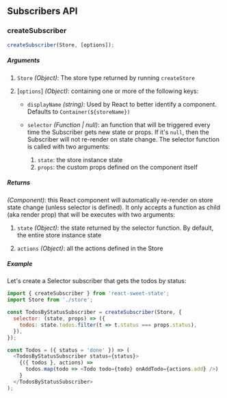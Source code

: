## Subscribers API

### createSubscriber

```js
createSubscriber(Store, [options]);
```

##### Arguments

1. `Store` _(Object)_: The store type returned by running `createStore`

2. [`options`] _(Object)_: containing one or more of the following keys:

   - `displayName` _(string)_: Used by React to better identify a component. Defaults to `Container(${storeName})`

   - `selector` _(Function | null)_: an function that will be triggered every time the Subscriber gets new state or props. If it's `null`, then the Subscriber will not re-render on state change. The selector function is called with two arguments:
     1. `state`: the store instance state
     2. `props`: the custom props defined on the component itself

##### Returns

_(Component)_: this React component will automatically re-render on store state change (unless selector is defined). It only accepts a function as child (aka render prop) that will be executes with two arguments:

1. `state` _(Object)_: the state returned by the selector function. By default, the entire store instance state

2. `actions` _(Object)_: all the actions defined in the Store

##### Example

Let's create a Selector subscriber that gets the todos by status:

```js
import { createSubscriber } from 'react-sweet-state';
import Store from './store';

const TodosByStatusSubscriber = createSubscriber(Store, {
  selector: (state, props) => ({
    todos: state.todos.filter(t => t.status === props.status),
  }),
});

const Todos = ({ status = 'done' }) => (
  <TodosByStatusSubscriber status={status}>
    {({ todos }, actions) =>
      todos.map(todo => <Todo todo={todo} onAddTodo={actions.add} />)
    }
  </TodosByStatusSubscriber>
);
```

